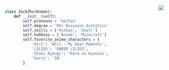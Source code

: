 

<img align="right" src="https://github-readme-stats.vercel.app/api?username=kressety&include_all_commits=true" />

```python
class ZackZhu(Human):
    def __init__(self):
        self.pronouns = 'he/him'
        self.degree = 'MSc Business Analytics'
        self.skills = ['Python', 'Shell']
        self.hobbies = ['Anime', 'Minecraft']
        self.favorite_anime_characters = {
            'Atri': 'Atri - My Dear Moments',
            'LILIES': 'ENDER LILIES',
            'Shiki Ryougi': 'Kara no Kyoukai',
            'Garry': 'IB'
        }
```






